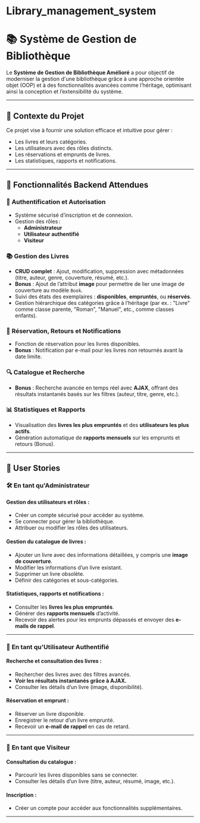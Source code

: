 # Library_management_system
# 📚 Système de Gestion de Bibliothèque 

Le **Système de Gestion de Bibliothèque Amélioré** a pour objectif de moderniser la gestion d'une bibliothèque grâce à une approche orientée objet (OOP) et à des fonctionnalités avancées comme l’héritage, optimisant ainsi la conception et l’extensibilité du système.

---

## 🎯 **Contexte du Projet**
Ce projet vise à fournir une solution efficace et intuitive pour gérer :
- Les livres et leurs catégories.
- Les utilisateurs avec des rôles distincts.
- Les réservations et emprunts de livres.
- Les statistiques, rapports et notifications.

---

## 🚀 **Fonctionnalités Backend Attendues**

### 🔐 **Authentification et Autorisation**
- Système sécurisé d’inscription et de connexion.
- Gestion des rôles :  
  - **Administrateur**  
  - **Utilisateur authentifié**   
  - **Visiteur**

### 📚 **Gestion des Livres**
- **CRUD complet** : Ajout, modification, suppression avec métadonnées (titre, auteur, genre, couverture, résumé, etc.).
- **Bonus** : Ajout de l’attribut **image** pour permettre de lier une image de couverture au modèle `Book`.
- Suivi des états des exemplaires : **disponibles**, **empruntés**, ou **réservés**.
- Gestion hiérarchique des catégories grâce à l’héritage (par ex. : "Livre" comme classe parente, "Roman", "Manuel", etc., comme classes enfants).

### 📆 **Réservation, Retours et Notifications**
- Fonction de réservation pour les livres disponibles.
- **Bonus** : Notification par e-mail pour les livres non retournés avant la date limite.  

### 🔍 **Catalogue et Recherche**

- **Bonus** : Recherche avancée en temps réel avec **AJAX**, offrant des résultats instantanés basés sur les filtres (auteur, titre, genre, etc.).

### 📊 **Statistiques et Rapports**
- Visualisation des **livres les plus empruntés** et des **utilisateurs les plus actifs**.
- Génération automatique de **rapports mensuels** sur les emprunts et retours (Bonus).

---

## 👤 **User Stories**

### 🛠️ **En tant qu'Administrateur**
#### Gestion des utilisateurs et rôles :
- Créer un compte sécurisé pour accéder au système.
- Se connecter pour gérer la bibliothèque.
- Attribuer ou modifier les rôles des utilisateurs.

#### Gestion du catalogue de livres :
- Ajouter un livre avec des informations détaillées, y compris une **image de couverture**.
- Modifier les informations d’un livre existant.
- Supprimer un livre obsolète.
- Définir des catégories et sous-catégories.

#### Statistiques, rapports et notifications :
- Consulter les **livres les plus empruntés**.
- Générer des **rapports mensuels** d’activité.
- Recevoir des alertes pour les emprunts dépassés et envoyer des **e-mails de rappel**.

---

### 👥 **En tant qu'Utilisateur Authentifié**
#### Recherche et consultation des livres :
- Rechercher des livres avec des filtres avancés.
- **Voir les résultats instantanés grâce à AJAX.**
- Consulter les détails d’un livre (image, disponibilité).

#### Réservation et emprunt :
- Réserver un livre disponible.
- Enregistrer le retour d’un livre emprunté.
- Recevoir un **e-mail de rappel** en cas de retard.

---

### 👀 **En tant que Visiteur**
#### Consultation du catalogue :
- Parcourir les livres disponibles sans se connecter.
- Consulter les détails d’un livre (titre, auteur, résumé, image, etc.).

#### Inscription :
- Créer un compte pour accéder aux fonctionnalités supplémentaires.

---

